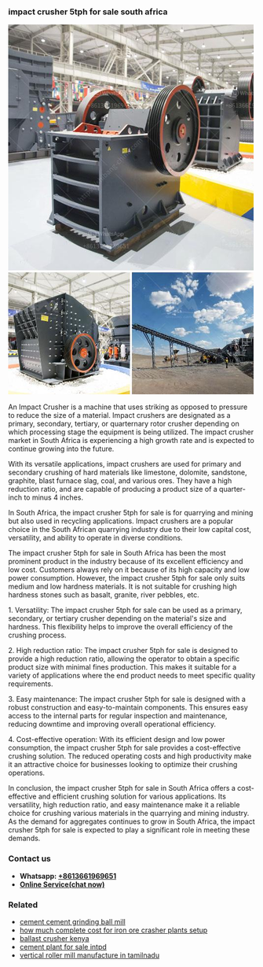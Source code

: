 <h3>impact crusher 5tph for sale south africa</h3><img src='1708497926.jpg' alt=''><p>An Impact Crusher is a machine that uses striking as opposed to pressure to reduce the size of a material. Impact crushers are designated as a primary, secondary, tertiary, or quarternary rotor crusher depending on which processing stage the equipment is being utilized. The impact crusher market in South Africa is experiencing a high growth rate and is expected to continue growing into the future.</p><p>With its versatile applications, impact crushers are used for primary and secondary crushing of hard materials like limestone, dolomite, sandstone, graphite, blast furnace slag, coal, and various ores. They have a high reduction ratio, and are capable of producing a product size of a quarter-inch to minus 4 inches.</p><p>In South Africa, the impact crusher 5tph for sale is for quarrying and mining but also used in recycling applications. Impact crushers are a popular choice in the South African quarrying industry due to their low capital cost, versatility, and ability to operate in diverse conditions.</p><p>The impact crusher 5tph for sale in South Africa has been the most prominent product in the industry because of its excellent efficiency and low cost. Customers always rely on it because of its high capacity and low power consumption. However, the impact crusher 5tph for sale only suits medium and low hardness materials. It is not suitable for crushing high hardness stones such as basalt, granite, river pebbles, etc.</p><p>1. Versatility: The impact crusher 5tph for sale can be used as a primary, secondary, or tertiary crusher depending on the material's size and hardness. This flexibility helps to improve the overall efficiency of the crushing process.</p><p>2. High reduction ratio: The impact crusher 5tph for sale is designed to provide a high reduction ratio, allowing the operator to obtain a specific product size with minimal fines production. This makes it suitable for a variety of applications where the end product needs to meet specific quality requirements.</p><p>3. Easy maintenance: The impact crusher 5tph for sale is designed with a robust construction and easy-to-maintain components. This ensures easy access to the internal parts for regular inspection and maintenance, reducing downtime and improving overall operational efficiency.</p><p>4. Cost-effective operation: With its efficient design and low power consumption, the impact crusher 5tph for sale provides a cost-effective crushing solution. The reduced operating costs and high productivity make it an attractive choice for businesses looking to optimize their crushing operations.</p><p>In conclusion, the impact crusher 5tph for sale in South Africa offers a cost-effective and efficient crushing solution for various applications. Its versatility, high reduction ratio, and easy maintenance make it a reliable choice for crushing various materials in the quarrying and mining industry. As the demand for aggregates continues to grow in South Africa, the impact crusher 5tph for sale is expected to play a significant role in meeting these demands.</p><h3>Contact us</h3><ul><li><strong>Whatsapp:&nbsp;<a href="https://wa.me/8613661969651">+8613661969651</a></strong></li><li><a href="https://swt.shibang-china.com/?git&amp;zhl&amp;impact crusher 5tph for sale south africa"><strong>Online Service(chat now)</strong></a></li></ul><h3>Related</h3><ul><li><a href='cement cement grinding ball mill.md'>cement cement grinding ball mill</a></li><li><a href='how much complete cost for iron ore crasher plants setup.md'>how much complete cost for iron ore crasher plants setup</a></li><li><a href='ballast crusher kenya.md'>ballast crusher kenya</a></li><li><a href='cement plant for sale intpd.md'>cement plant for sale intpd</a></li><li><a href='vertical roller mill manufacture in tamilnadu.md'>vertical roller mill manufacture in tamilnadu</a></li></ul>